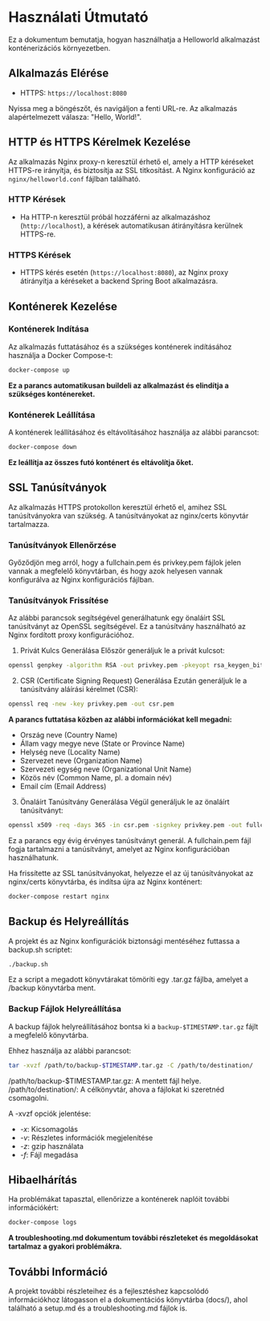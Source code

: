 # Használati Útmutató

Ez a dokumentum bemutatja, hogyan használhatja a Helloworld alkalmazást konténerizációs környezetben.

## Alkalmazás Elérése

- HTTPS: `https://localhost:8080`

Nyissa meg a böngészőt, és navigáljon a fenti URL-re. Az alkalmazás alapértelmezett válasza: "Hello, World!".

## HTTP és HTTPS Kérelmek Kezelése

Az alkalmazás Nginx proxy-n keresztül érhető el, amely a HTTP kéréseket HTTPS-re irányítja, és biztosítja az SSL titkosítást. A Nginx konfiguráció az `nginx/helloworld.conf` fájlban található.

### HTTP Kérések

- Ha HTTP-n keresztül próbál hozzáférni az alkalmazáshoz (`http://localhost`), a kérések automatikusan átirányításra kerülnek HTTPS-re.

### HTTPS Kérések

- HTTPS kérés esetén (`https://localhost:8080`), az Nginx proxy átirányítja a kéréseket a backend Spring Boot alkalmazásra.

## Konténerek Kezelése

### Konténerek Indítása

Az alkalmazás futtatásához és a szükséges konténerek indításához használja a Docker Compose-t:
```bash
docker-compose up
```
**Ez a parancs automatikusan buildeli az alkalmazást és elindítja a szükséges konténereket.**

### Konténerek Leállítása

A konténerek leállításához és eltávolításához használja az alábbi parancsot:
```bash
docker-compose down
```
**Ez leállítja az összes futó konténert és eltávolítja őket.**

## SSL Tanúsítványok
Az alkalmazás HTTPS protokollon keresztül érhető el, amihez SSL tanúsítványokra van szükség. A tanúsítványokat az nginx/certs könyvtár tartalmazza.

### Tanúsítványok Ellenőrzése
Győződjön meg arról, hogy a fullchain.pem és privkey.pem fájlok jelen vannak a megfelelő könyvtárban, és hogy azok helyesen vannak konfigurálva az Nginx konfigurációs fájlban.

### Tanúsítványok Frissítése

Az alábbi parancsok segítségével generálhatunk egy önaláírt SSL tanúsítványt az OpenSSL segítségével. Ez a tanúsítvány használható az Nginx fordított proxy konfigurációhoz.

1. Privát Kulcs Generálása
Először generáljuk le a privát kulcsot:
```bash
openssl genpkey -algorithm RSA -out privkey.pem -pkeyopt rsa_keygen_bits:2048
```

2. CSR (Certificate Signing Request) Generálása
Ezután generáljuk le a tanúsítvány aláírási kérelmet (CSR):
```bash
openssl req -new -key privkey.pem -out csr.pem
```

**A parancs futtatása közben az alábbi információkat kell megadni:**
- Ország neve (Country Name)
- Állam vagy megye neve (State or Province Name)
- Helység neve (Locality Name)
- Szervezet neve (Organization Name)
- Szervezeti egység neve (Organizational Unit Name)
- Közös név (Common Name, pl. a domain név)
- Email cím (Email Address)

3. Önaláírt Tanúsítvány Generálása
Végül generáljuk le az önaláírt tanúsítványt:
```bash
openssl x509 -req -days 365 -in csr.pem -signkey privkey.pem -out fullchain.pem
```

Ez a parancs egy évig érvényes tanúsítványt generál. A fullchain.pem fájl fogja tartalmazni a tanúsítványt, amelyet az Nginx konfigurációban használhatunk.

Ha frissítette az SSL tanúsítványokat, helyezze el az új tanúsítványokat az nginx/certs könyvtárba, és indítsa újra az Nginx konténert:
```bash
docker-compose restart nginx
```

## Backup és Helyreállítás
A projekt és az Nginx konfigurációk biztonsági mentéséhez futtassa a backup.sh scriptet:

```bash
./backup.sh
```
Ez a script a megadott könyvtárakat tömöríti egy .tar.gz fájlba, amelyet a /backup könyvtárba ment.

### Backup Fájlok Helyreállítása
A backup fájlok helyreállításához bontsa ki a `backup-$TIMESTAMP.tar.gz` fájlt a megfelelő könyvtárba.

Ehhez használja az alábbi parancsot:

```bash
tar -xvzf /path/to/backup-$TIMESTAMP.tar.gz -C /path/to/destination/
```

/path/to/backup-$TIMESTAMP.tar.gz: A mentett fájl helye.
/path/to/destination/: A célkönyvtár, ahova a fájlokat ki szeretnéd csomagolni.

A -xvzf opciók jelentése:

- *-x*: Kicsomagolás
- *-v*: Részletes információk megjelenítése
- *-z*: gzip használata
- *-f*: Fájl megadása

## Hibaelhárítás
Ha problémákat tapasztal, ellenőrizze a konténerek naplóit további információkért:
```bash
docker-compose logs
```
**A troubleshooting.md dokumentum további részleteket és megoldásokat tartalmaz a gyakori problémákra.**

## További Információ
A projekt további részleteihez és a fejlesztéshez kapcsolódó információkhoz látogasson el a dokumentációs könyvtárba (docs/), ahol található a setup.md és a troubleshooting.md fájlok is.
